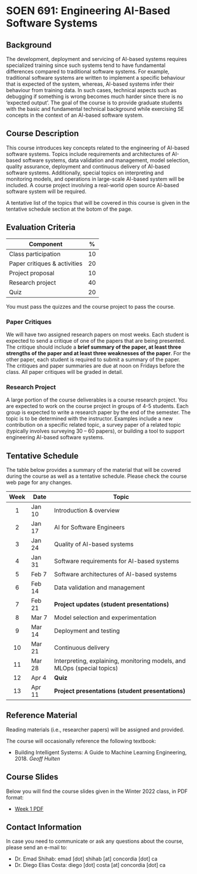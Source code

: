 # SOEN 691: Engineering AI-Based Software Systems

## Background

The development, deployment and servicing of AI-based systems requires specialized training since such systems tend to have fundamental differences compared to traditional software systems. For example, traditional software systems are written to implement a specific behaviour that is expected of the system, whereas, AI-based systems infer their behaviour from training data. In such cases, technical aspects such as debugging if something is wrong becomes much harder since there is no ‘expected output’. The goal of the course is to provide graduate students with the basic and fundamental technical background while exercising SE concepts in the context of an AI-based software system.

## Course Description

This course introduces key concepts related to the engineering of AI-based software systems. Topics include requirements and architectures of AI-based software systems, data validation and management, model selection, quality assurance, deployment and continuous delivery of AI-based software systems. Additionally, special topics on interpreting and monitoring models, and operations in large-scale AI-based system will be included. A course project involving a real-world open source AI-based software system will be required.

A tentative list of the topics that will be covered in this course is given in the tentative schedule section at the botom of the page.


## Evaluation Criteria

| Component                    | %   |
| ---------------------------- | --- |
| Class participation          | 10  |
| Paper critiques & activities | 20  |
| Project proposal             | 10  |
| Research project             | 40  |
| Quiz                         | 20  |

You must pass the quizzes and the course project to pass the course.


### Paper Critiques

We will have two assigned research papers on most weeks. Each student is expected to send a critique of one of the papers that are being presented. The critique should include a **brief summary of the paper, at least three strengths of the paper and at least three weaknesses of the paper**. For the other paper, each student is required to submit a summary of the paper. The critiques and paper summaries are due at noon on Fridays before the class. All paper critiques will be graded in detail.

### Research Project

A large portion of the course deliverables is a course research project. You are expected to work on the course project in groups of 4-5 students. Each group is expected to write a research paper by the end of the semester. The topic is to be determined with the instructor. Examples include a new contribution on a specific related topic, a survey paper of a related topic (typically involves surveying 30 – 60 papers), or building a tool to support engineering AI-based software systems. 

## Tentative Schedule

The table below provides a summary of the material that will be covered during the course as well as a tentative schedule. Please check the course web page for any changes.

| Week | Date   | Topic                                                  |
| :--: | ------ | ------------------------------------------------------ |
|  1   | Jan 10  | Introduction & overview                                |
|  2   | Jan 17 | AI for Software Engineers                                   |
|  3   | Jan 24 | Quality of AI-based systems                                 |
|  4   | Jan 31 | Software requirements for AI-based systems                       |
|  5   | Feb 7  | Software architectures of AI-based systems                       |
|  6   | Feb 14 | Data validation and management                                       |
|  7   | Feb 21 | **Project updates (student presentations)**            |
|  8   | Mar 7  | Model selection and experimentation                                      |
|  9   | Mar 14 | Deployment and testing                                             |
|  10  | Mar 21 | Continuous delivery                                |
|  11  | Mar 28 | Interpreting, explaining, monitoring models, and MLOps (special topics) |
|  12  | Apr 4  | **Quiz**      |
|  13  | Apr 11 | **Project presentations (student presentations)**                                         |


## Reference Material

Reading materials (i.e., researcher papers) will be assigned and provided.

The course will occasionally reference the following textbook:

- Building Intelligent Systems: A Guide to Machine Learning Engineering, 2018. _Geoff Hulten_



## Course Slides

Below you will find the course slides given in the Winter 2022 class, in PDF format:

- [Week 1 PDF](../../lecture-slides/SOEN691-Winter2022/week1_content.pdf)


## Contact Information

In case you need to communicate or ask any questions about the course, please send an e-mail to:
- Dr. Emad Shihab: emad [dot] shihab [at] concordia [dot] ca
- Dr. Diego Elias Costa: diego [dot] costa [at] concordia [dot] ca 


